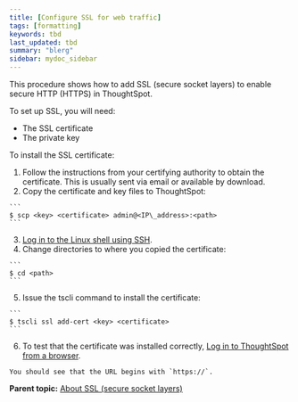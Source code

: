```yaml
---
title: [Configure SSL for web traffic]
tags: [formatting]
keywords: tbd
last_updated: tbd
summary: "blerg"
sidebar: mydoc_sidebar
---
```

This procedure shows how to add SSL (secure socket layers) to enable secure HTTP (HTTPS) in ThoughtSpot.

To set up SSL, you will need:

-   The SSL certificate
-   The private key

To install the SSL certificate:

1.   Follow the instructions from your certifying authority to obtain the certificate. This is usually sent via email or available by download.
2.   Copy the certificate and key files to ThoughtSpot:

    ```
    $ scp <key> <certificate> admin@<IP\_address>:<path>
    ```

3.   [Log in to the Linux shell using SSH](login_console.html#).
4.   Change directories to where you copied the certificate:

    ```
    $ cd <path>
    ```

5.   Issue the tscli command to install the certificate:

    ```
    $ tscli ssl add-cert <key> <certificate>
    ```

6.   To test that the certificate was installed correctly, [Log in to ThoughtSpot from a browser](accessing.html#).

    You should see that the URL begins with `https://`.


**Parent topic:** [About SSL (secure socket layers)](../../admin/setup/about_SSL.html)
